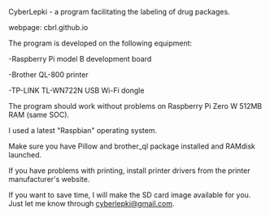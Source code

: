 CyberLepki - a program facilitating the labeling of drug packages.

webpage: cbrl.github.io

The program is developed on the following equipment:


-Raspberry Pi model B development board

-Brother QL-800 printer

-TP-LINK TL-WN722N USB Wi-Fi dongle


The program should work without problems on Raspberry Pi Zero W 512MB RAM (same SOC).

I used a latest "Raspbian" operating system.

Make sure you have Pillow and brother_ql package installed and RAMdisk launched.

If you have problems with printing, install printer drivers from the printer manufacturer's website.

If you want to save time, I will make the SD card image available for you. Just let me know through cyberlepki@gmail.com.

